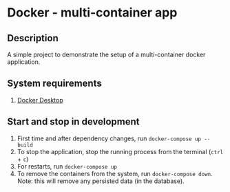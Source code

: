 # Docker - multi-container app

## Description

A simple project to demonstrate the setup of a multi-container docker application.

## System requirements

1. [Docker Desktop](https://www.docker.com/products/docker-desktop)

## Start and stop in development

1. First time and after dependency changes, run `docker-compose up --build`
2. To stop the application, stop the running process from the terminal (`ctrl` + `c`)
3. For restarts, run `docker-compose up`
4. To remove the containers from the system, run `docker-compose down`. Note: this will remove any persisted data (in the database).
